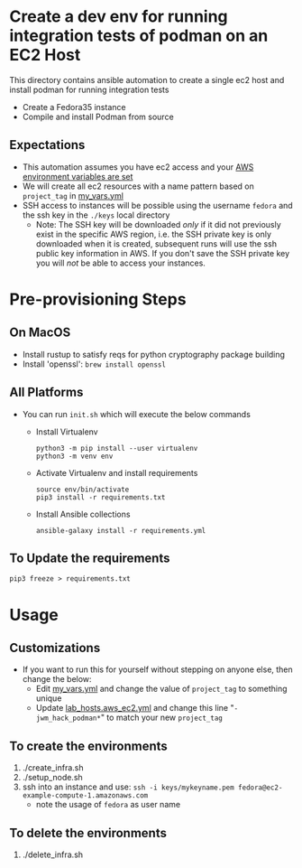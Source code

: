 # Create a dev env for running integration tests of podman on an EC2 Host

This directory contains ansible automation to create a single ec2 host and install podman for running integration tests
* Create a Fedora35 instance
* Compile and install Podman from source

## Expectations 
* This automation assumes you have ec2 access and your [AWS environment variables are set](https://docs.aws.amazon.com/cli/latest/userguide/cli-configure-envvars.html)
* We will create all ec2 resources with a name pattern based on `project_tag` in [my_vars.yml](my_vars.yml) 
* SSH access to instances will be possible using the username `fedora` and the ssh key in the `./keys` local directory
   * Note:  The SSH key will be downloaded *only* if it did not previously exist in the specific AWS region, i.e. the SSH private key is only downloaded when it is created, subsequent runs will use the ssh public key information in AWS.  If you don't save the SSH private key you will *not* be able to access your instances.

# Pre-provisioning Steps
## On MacOS
 * Install rustup to satisfy reqs for python cryptography package building
 * Install 'openssl':  `brew install openssl`


## All Platforms
 * You can run `init.sh` which will execute the below commands
   * Install Virtualenv
      ```
      python3 -m pip install --user virtualenv
      python3 -m venv env
      ```

   * Activate Virtualenv and install requirements
      ```
      source env/bin/activate
      pip3 install -r requirements.txt
      ```
   
   * Install Ansible collections
     ```
     ansible-galaxy install -r requirements.yml	
     ```

## To Update the requirements
   ```
   pip3 freeze > requirements.txt
   ``` 

# Usage
## Customizations
 * If you want to run this for yourself without stepping on anyone else, then change the below:
   * Edit [my_vars.yml](my_vars.yml) and change the value of `project_tag` to something unique
   * Update [lab_hosts.aws_ec2.yml](lab_hosts.aws_ec2.yml) and change this line "`- jwm_hack_podman*`" to match your new `project_tag` 

## To create the environments
1. ./create_infra.sh
2. ./setup_node.sh
3. ssh into an instance and use: `ssh -i keys/mykeyname.pem fedora@ec2-example-compute-1.amazonaws.com`
   * note the usage of `fedora` as user name

## To delete the environments
1. ./delete_infra.sh

